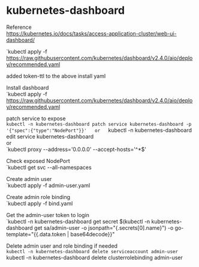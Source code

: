 # kubernetes-dashboard
Reference  
https://kubernetes.io/docs/tasks/access-application-cluster/web-ui-dashboard/ 

`kubectl apply -f https://raw.githubusercontent.com/kubernetes/dashboard/v2.4.0/aio/deploy/recommended.yaml

added token-ttl to the above install yaml


Install dashboard  
`kubectl apply -f https://raw.githubusercontent.com/kubernetes/dashboard/v2.4.0/aio/deploy/recommended.yaml
 
patch service to expose  
`kubectl -n kubernetes-dashboard patch service kubernetes-dashboard -p '{"spec":{"type":"NodePort"}}'  
  or  
`kubectl -n kubernetes-dashboard edit service kubernetes-dashboard  
  or  
`kubectl proxy --address='0.0.0.0' --accept-hosts='^*$'

Check exposed NodePort  
`kubectl get svc --all-namespaces

Create admin user  
`kubectl apply -f admin-user.yaml 

Create admin role binding  
`kubectl apply -f bind.yaml 

Get the admin-user token to login  
`kubectl -n kubernetes-dashboard get secret $(kubectl -n kubernetes-dashboard get sa/admin-user -o jsonpath="{.secrets[0].name}") -o go-template="{{.data.token | base64decode}}"

Delete admin user and role binding if needed  
`kubectl -n kubernetes-dashboard delete serviceaccount admin-user  
`kubectl -n kubernetes-dashboard delete clusterrolebinding admin-user  
